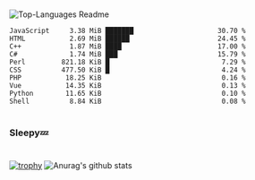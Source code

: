 #

![Top-Languages Readme](https://github.com/MogsFriend/MogsFriend/workflows/Top-Languages%20Readme/badge.svg)

<!--START_SECTION:top_language-->
```text
JavaScript     3.38 MiB ███████                     30.70 %
HTML           2.69 MiB ██████                      24.45 %
C++            1.87 MiB ████                        17.00 %
C#             1.74 MiB ███                         15.79 %
Perl         821.18 KiB █                            7.29 %
CSS          477.50 KiB █                            4.24 %
PHP           18.25 KiB                              0.16 %
Vue           14.35 KiB                              0.13 %
Python        11.65 KiB                              0.10 %
Shell          8.84 KiB                              0.08 %
```
<!--END_SECTION:top_language-->

#
### Sleepy💤
#
[![trophy](https://github-profile-trophy.vercel.app/?username=MogsFriend&theme=onedark)](https://github.com/ryo-ma/github-profile-trophy)
![Anurag's github stats](https://github-readme-stats.vercel.app/api?username=MogsFriend&hide=prs,issues,contribs&count_private=true)
<!--
**MogsFriend/MogsFriend** is a ✨ _special_ ✨ repository because its `README.md` (this file) appears on your GitHub profile.

Here are some ideas to get you started:

- 🔭 I’m currently working on ...
- 🌱 I’m currently learning ...
- 👯 I’m looking to collaborate on ...
- 🤔 I’m looking for help with ...
- 💬 Ask me about ...
- 📫 How to reach me: ...
- 😄 Pronouns: ...
- ⚡ Fun fact: ...
-->
